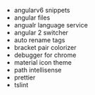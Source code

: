 - angularv6 snippets
- angular files
- angualr language service
- angular 2 switcher 
- auto rename tags
- bracket pair colorizer
- debugger for chrome
- material icon theme
- path intellisense
- prettier
- tslint

